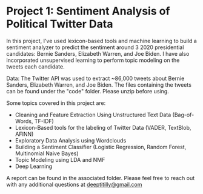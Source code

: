 # Project 1: Sentiment Analysis of Political Twitter Data

In this project, I've used lexicon-based tools and machine learning to build a sentiment analyzer to predict the sentiment around 3 2020 presidential candidates: Bernie Sanders, Elizabeth Warren, and Joe Biden. I have also incorporated unsupervised learning to perform topic modeling on the tweets each candidate.

Data: The Twitter API was used to extract ~86,000 tweets about Bernie Sanders, Elizabeth Warren, and Joe Biden. The files containing the tweets can be found under the "code" folder. Please unzip before using.

Some topics covered in this project are:
- Cleaning and Feature Extraction Using Unstructured Text Data (Bag-of-Words, TF-IDF)
- Lexicon-Based tools for the labeling of Twitter Data (VADER, TextBlob, AFINN)
- Exploratory Data Analysis using Wordclouds
- Building a Sentiment Classifier (Logistic Regression, Random Forest, Multinomial Naive Bayes)
- Topic Modeling using LDA and NMF
- Deep Learning

A report can be found in the associated folder. Please feel free to reach out with any additional questions at deeptitilly@gmail.com
